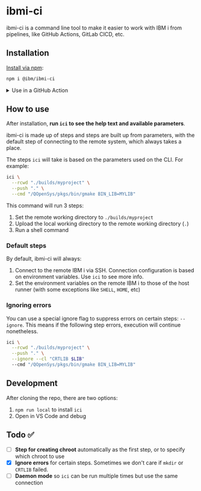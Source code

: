 # ibmi-ci

ibmi-ci is a command line tool to make it easier to work with IBM i from pipelines, like GitHub Actions, GitLab CICD, etc.

## Installation

[Install via npm](https://www.npmjs.com/package/@ibm/ibmi-ci):

```sh
npm i @ibm/ibmi-ci
```

<details>
<summary>Use in a GitHub Action</summary>

```yaml
      - run: npm i -g @ibm/ibmi-ci
      - name: Deploy to IBM i
        run: | 
          ici \
            --cmd "mkdir -p './builds/ics_${GITHUB_HEAD_REF}'" \
            --rcwd "./builds/ics_${GITHUB_HEAD_REF}" \
            --push "." \
            --cmd "/QOpenSys/pkgs/bin/gmake BIN_LIB=CMPSYS"
        env:
          IBMI_HOST: ${{ secrets.IBMI_HOST }}
          IBMI_USER: ${{ secrets.IBMI_USER }}
          IBMI_PASSWORD: ${{ secrets.IBMI_PASSWORD }}
          IBMI_SSH_PORT: ${{ secrets.IBMI_SSH_PORT }}
```

</details>



## How to use

After installation, **run `ici` to see the help text and available parameters**. 

ibmi-ci is made up of steps and steps are built up from parameters, with the default step of connecting to the remote system, which always takes a place.

The steps `ici` will take is based on the parameters used on the CLI. For example:

```sh
ici \
  --rcwd "./builds/myproject" \
  --push "." \
  --cmd "/QOpenSys/pkgs/bin/gmake BIN_LIB=MYLIB"
```

This command will run 3 steps:

1. Set the remote working directory to `./builds/myproject`
2. Upload the local working directory to the remote working directory (`.`)
3. Run a shell command

### Default steps

By default, ibmi-ci will always:

1. Connect to the remote IBM i via SSH. Connection configuration is based on environment variables. Use `ici` to see more info.
2. Set the environment variables on the remote IBM i to those of the host runner (with some exceptions like `SHELL`, `HOME`, etc)

### Ignoring errors

You can use a special ignore flag to suppress errors on certain steps: `--ignore`. This means if the following step errors, execution will continue nonetheless.

```sh
ici \
  --rcwd "./builds/myproject" \
  --push "." \
  --ignore --cl "CRTLIB $LIB"
  --cmd "/QOpenSys/pkgs/bin/gmake BIN_LIB=MYLIB"
```

## Development

After cloning the repo, there are two options:

1. `npm run local` to install `ici`
2. Open in VS Code and debug

## Todo ✅

* [ ] **Step for creating chroot** automatically as the first step, or to specify which chroot to use
* [x] **Ignore errors** for certain steps. Sometimes we don't care if `mkdir` or `CRTLIB` failed.
* [ ] **Daemon mode** so `ici` can be run multiple times but use the same connection